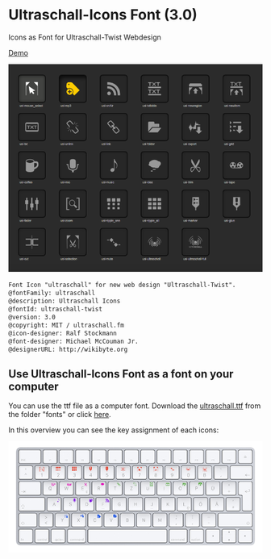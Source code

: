 # Ultraschall-Icons Font (3.0)
Icons as Font for Ultraschall-Twist Webdesign

[Demo](http://us-fonticon.wikibyte.org/)

<img src="https://raw.githubusercontent.com/Ultraschall/US-Font-Icons/master/screen_3.0.png">

    Font Icon "ultraschall" for new web design "Ultraschall-Twist".
    @fontFamily: ultraschall
  	@description: Ultraschall Icons
    @fontId: ultraschall-twist
  	@version: 3.0
  	@copyright: MIT / ultraschall.fm
    @icon-designer: Ralf Stockmann
  	@font-designer: Michael McCouman Jr.
  	@designerURL: http://wikibyte.org
    

## Use Ultraschall-Icons Font as a font on your computer

You can use the ttf file as a computer font. Download the <a href="https://github.com/Ultraschall/US-Font-Icons/blob/master/fonts/ultraschall.ttf?raw=true">ultraschall.ttf</a> from the folder "fonts" or click <a href="https://github.com/Ultraschall/US-Font-Icons/blob/master/fonts/ultraschall.ttf?raw=true">here</a>. 

In this overview you can see the key assignment of each icons:

<img src="https://raw.githubusercontent.com/Ultraschall/US-Font-Icons/master/font-shortcuts.png">

